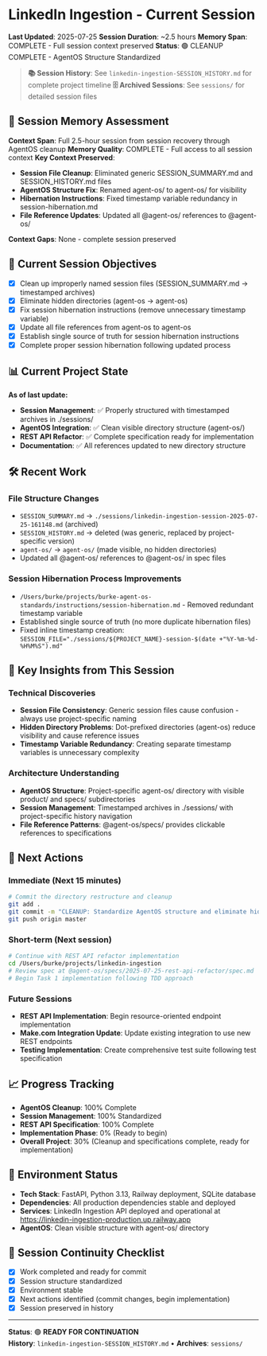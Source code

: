 # LinkedIn Ingestion - Current Session
**Last Updated**: 2025-07-25
**Session Duration**: ~2.5 hours
**Memory Span**: COMPLETE - Full session context preserved
**Status**: 🟢 CLEANUP COMPLETE - AgentOS Structure Standardized

> **📚 Session History**: See `linkedin-ingestion-SESSION_HISTORY.md` for complete project timeline
> **🗄️ Archived Sessions**: See `sessions/` for detailed session files

## 🧠 **Session Memory Assessment**
**Context Span**: Full 2.5-hour session from session recovery through AgentOS cleanup
**Memory Quality**: COMPLETE - Full access to all session context
**Key Context Preserved**:
- **Session File Cleanup**: Eliminated generic SESSION_SUMMARY.md and SESSION_HISTORY.md files
- **AgentOS Structure Fix**: Renamed agent-os/ to agent-os/ for visibility
- **Hibernation Instructions**: Fixed timestamp variable redundancy in session-hibernation.md
- **File Reference Updates**: Updated all @agent-os/ references to @agent-os/

**Context Gaps**: None - complete session preserved

## 🎯 **Current Session Objectives**
- [x] Clean up improperly named session files (SESSION_SUMMARY.md → timestamped archives)
- [x] Eliminate hidden directories (agent-os → agent-os)
- [x] Fix session hibernation instructions (remove unnecessary timestamp variable)
- [x] Update all file references from agent-os to agent-os
- [x] Establish single source of truth for session hibernation instructions
- [x] Complete proper session hibernation following updated process

## 📊 **Current Project State**
**As of last update:**
- **Session Management**: ✅ Properly structured with timestamped archives in ./sessions/
- **AgentOS Integration**: ✅ Clean visible directory structure (agent-os/)
- **REST API Refactor**: ✅ Complete specification ready for implementation  
- **Documentation**: ✅ All references updated to new directory structure

## 🛠️ **Recent Work**

### File Structure Changes
- `SESSION_SUMMARY.md` → `./sessions/linkedin-ingestion-session-2025-07-25-161148.md` (archived)
- `SESSION_HISTORY.md` → deleted (was generic, replaced by project-specific version)
- `agent-os/` → `agent-os/` (made visible, no hidden directories)
- Updated all @agent-os/ references to @agent-os/ in spec files

### Session Hibernation Process Improvements
- `/Users/burke/projects/burke-agent-os-standards/instructions/session-hibernation.md` - Removed redundant timestamp variable
- Established single source of truth (no more duplicate hibernation files)
- Fixed inline timestamp creation: `SESSION_FILE="./sessions/${PROJECT_NAME}-session-$(date +"%Y-%m-%d-%H%M%S").md"`

## 🧠 **Key Insights from This Session**

### Technical Discoveries
- **Session File Consistency**: Generic session files cause confusion - always use project-specific naming
- **Hidden Directory Problems**: Dot-prefixed directories (agent-os) reduce visibility and cause reference issues
- **Timestamp Variable Redundancy**: Creating separate timestamp variables is unnecessary complexity

### Architecture Understanding
- **AgentOS Structure**: Project-specific agent-os/ directory with visible product/ and specs/ subdirectories
- **Session Management**: Timestamped archives in ./sessions/ with project-specific history navigation
- **File Reference Patterns**: @agent-os/specs/ provides clickable references to specifications

## 🚀 **Next Actions**

### Immediate (Next 15 minutes)
```bash
# Commit the directory restructure and cleanup
git add .
git commit -m "CLEANUP: Standardize AgentOS structure and eliminate hidden directories"
git push origin master
```

### Short-term (Next session)
```bash
# Continue with REST API refactor implementation
cd /Users/burke/projects/linkedin-ingestion
# Review spec at @agent-os/specs/2025-07-25-rest-api-refactor/spec.md
# Begin Task 1 implementation following TDD approach
```

### Future Sessions
- **REST API Implementation**: Begin resource-oriented endpoint implementation
- **Make.com Integration Update**: Update existing integration to use new REST endpoints
- **Testing Implementation**: Create comprehensive test suite following test specification

## 📈 **Progress Tracking**
- **AgentOS Cleanup**: 100% Complete
- **Session Management**: 100% Standardized  
- **REST API Specification**: 100% Complete
- **Implementation Phase**: 0% (Ready to begin)
- **Overall Project**: 30% (Cleanup and specifications complete, ready for implementation)

## 🔧 **Environment Status**
- **Tech Stack**: FastAPI, Python 3.13, Railway deployment, SQLite database
- **Dependencies**: All production dependencies stable and deployed
- **Services**: LinkedIn Ingestion API deployed and operational at https://linkedin-ingestion-production.up.railway.app
- **AgentOS**: Clean visible structure with agent-os/ directory

## 🔄 **Session Continuity Checklist**
- [x] Work completed and ready for commit
- [x] Session structure standardized 
- [x] Environment stable
- [x] Next actions identified (commit changes, begin implementation)
- [x] Session preserved in history

---
**Status**: 🟢 **READY FOR CONTINUATION**  
**History**: `linkedin-ingestion-SESSION_HISTORY.md` • **Archives**: `sessions/`
